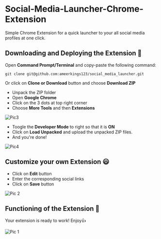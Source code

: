 # Social-Media-Launcher-Chrome-Extension
Simple Chrome Extension for a quick launcher to your all social media profiles at one click.

## Downloading and Deploying the Extension :eyes:	
Open __Command Prompt/Terminal__ and copy-paste the following command:
```
git clone git@github.com:ameerkings123/social_media_launcher.git
```

Or click on __Clone or Download__ button and choose __Download ZIP__     
* Unpack the ZIP folder
* Open __Google Chrome__
* Click on the 3 dots at top right corner
* Choose __More Tools__ and then __Extensions__

![Pic3](https://github.com/ameerkings123/social_media_launcher/blob/main/Readme_Images/Screenshot%20(32).png)

* Toogle the __Developer Mode__ to right so that it is __ON__ 
* Click on __Load Unpacked__ and upload the unpacked ZIP files.
* And you're done! 

![Pic4](https://github.com/ameerkings123/social_media_launcher/blob/main/Readme_Images/Screenshot%20(33).png)

## Customize your own Extension :smiley:

* Click on __Edit__ button
* Enter the corresponding social links
* Click on __Save__ button

![Pic 2](https://github.com/ameerkings123/social_media_launcher/blob/main/Readme_Images/Screenshot%20(34).png)

## Functioning of the Extension :purple_heart:

Your extension is ready to work! Enjoy:thumbsup:

![Pic 1](https://github.com/ameerkings123/social_media_launcher/blob/main/Readme_Images/Screenshot%20(35).png)

